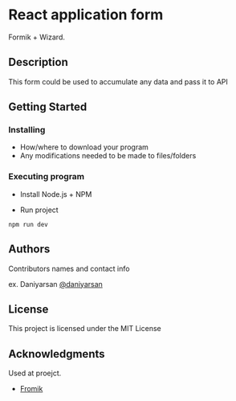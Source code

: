 # React application form

Formik + Wizard.

## Description

This form could be used to accumulate any data and pass it to API

## Getting Started



### Installing

* How/where to download your program
* Any modifications needed to be made to files/folders

### Executing program

* Install Node.js + NPM

* Run project
```
npm run dev
```

## Authors

Contributors names and contact info

ex. Daniyarsan [@daniyarsan](https://www.upwork.com/freelancers/~011fb036ccd31d6092)


## License

This project is licensed under the MIT License

## Acknowledgments
Used at proejct.
* [Fromik](https://formik.org/)
